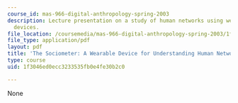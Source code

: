 ```yaml
---
course_id: mas-966-digital-anthropology-spring-2003
description: Lecture presentation on a study of human networks using wearable sensor
  devices.
file_location: /coursemedia/mas-966-digital-anthropology-spring-2003/1f3046ed0ecc3233535fb0e4fe30b2c0_choudhury.pdf
file_type: application/pdf
layout: pdf
title: 'The Sociometer: A Wearable Device for Understanding Human Networks'
type: course
uid: 1f3046ed0ecc3233535fb0e4fe30b2c0

---
```

None
